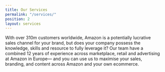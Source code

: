 ```yaml
---
title: Our Services
permalink: "/services/"
position: 2
layout: services
---
```


With over 310m customers worldwide, Amazon is a potentially lucrative sales channel for your brand, but does your company possess the knowledge, skills and resource to fully leverage it? Our team have a combined 12 years of experience across marketplace, retail and advertising at Amazon in Europe— and you can use us to maximise your sales, branding, and content across Amazon and your own ecommerce.